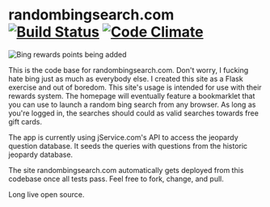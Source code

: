 randombingsearch.com [![Build Status](https://travis-ci.org/garetmckinley/randombingsearch.com.svg?branch=master)](https://travis-ci.org/garetmckinley/randombingsearch.com) [![Code Climate](https://codeclimate.com/github/mediachicken/randombingsearch.com/badges/gpa.svg)](https://codeclimate.com/github/mediachicken/randombingsearch.com)
===========

![Bing rewards points being added](http://i.imgur.com/EVIF43t.gif)

This is the code base for randombingsearch.com. Don't worry, I fucking hate bing just as much as everybody else. I created this site as a Flask exercise and out of boredom. This site's usage is intended for use with their rewards system. The homepage will eventually feature a bookmarklet that you can use to launch a random bing search from any browser. As long as you're logged in, the searches should could as valid searches towards free gift cards.

The app is currently using jService.com's API to access the jeopardy question database. It seeds the queries with questions from the historic jeopardy database.


The site randombingsearch.com automatically gets deployed from this codebase once all tests pass. Feel free to fork, change, and pull.


Long live open source.
